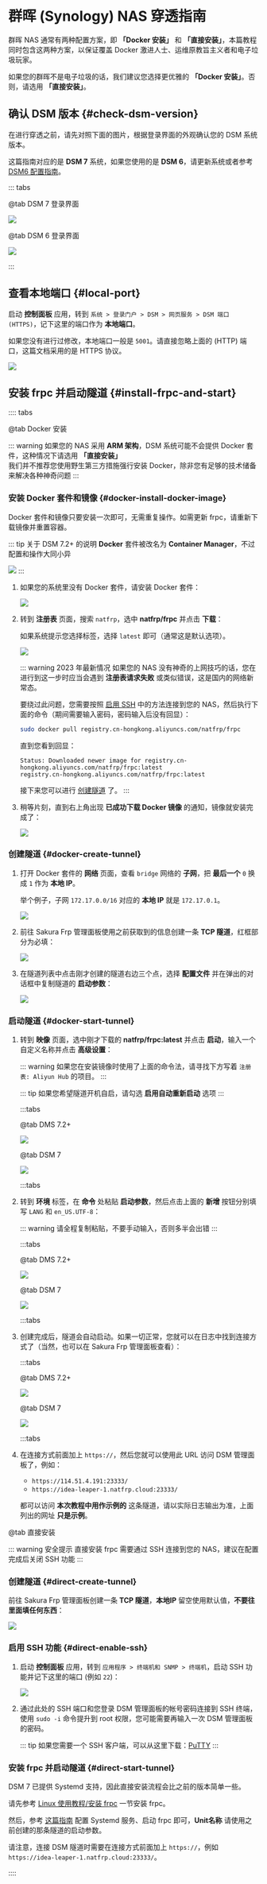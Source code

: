 # 群晖 (Synology) NAS 穿透指南

群晖 NAS 通常有两种配置方案，即 **「Docker 安装」** 和 **「直接安装」**，本篇教程同时包含这两种方案，以保证覆盖 Docker 激进人士、运维原教旨主义者和电子垃圾玩家。

如果您的群晖不是电子垃圾的话，我们建议您选择更优雅的 **「Docker 安装」**。否则，请选用 **「直接安装」**。

## 确认 DSM 版本 {#check-dsm-version}

在进行穿透之前，请先对照下面的图片，根据登录界面的外观确认您的 DSM 系统版本。

这篇指南对应的是 **DSM 7** 系统，如果您使用的是 **DSM 6**，请更新系统或者参考 [DSM6 配置指南](/app/synology-dsm6.md)。

::: tabs

@tab DSM 7 登录界面

![](./_images/dsm7-login.png)

@tab DSM 6 登录界面

![](./_images/dsm6-login.png)

:::

## 查看本地端口 {#local-port}

启动 **控制面板** 应用，转到 `系统 > 登录门户 > DSM > 网页服务 > DSM 端口 (HTTPS)`，记下这里的端口作为 **本地端口**。

如果您没有进行过修改，本地端口一般是 `5001`。请直接忽略上面的 (HTTP) 端口，这篇文档采用的是 HTTPS 协议。

![](./_images/dsm7-prepare-portal.png)

## 安装 frpc 并启动隧道 {#install-frpc-and-start}

:::: tabs

@tab Docker 安装

::: warning
如果您的 NAS 采用 **ARM 架构**，DSM 系统可能不会提供 Docker 套件，这种情况下请选用 **「直接安装」**  
我们并不推荐您使用野生第三方措施强行安装 Docker，除非您有足够的技术储备来解决各种神奇问题
:::

### 安装 Docker 套件和镜像 {#docker-install-docker-image}

Docker 套件和镜像只要安装一次即可，无需重复操作。如需更新 frpc，请重新下载镜像并重置容器。

::: tip 关于 DSM 7.2+ 的说明
**Docker** 套件被改名为 **Container Manager**，不过配置和操作大同小异  

![](./_images/dsm7.2-container-manager.png)
:::

1. 如果您的系统里没有 Docker 套件，请安装 Docker 套件：

   ![](./_images/dsm7-docker-install.png)

1. 转到 **注册表** 页面，搜索 `natfrp`，选中 **natfrp/frpc** 并点击 **下载**：

   如果系统提示您选择标签，选择 `latest` 即可（通常这是默认选项）。

   ![](./_images/dsm7-docker-pull.png)

   ::: warning 2023 年最新情况
   如果您的 NAS 没有神奇的上网技巧的话，您在进行到这一步时应当会遇到 **注册表请求失败** 或类似错误，这是国内的网络新常态。

   要绕过此问题，您需要按照 [启用 SSH](#direct-enable-ssh) 中的方法连接到您的 NAS，然后执行下面的命令（期间需要输入密码，密码输入后没有回显）：

   ```bash
   sudo docker pull registry.cn-hongkong.aliyuncs.com/natfrp/frpc
   ```

   直到您看到回显：

   ```text
   Status: Downloaded newer image for registry.cn-hongkong.aliyuncs.com/natfrp/frpc:latest
   registry.cn-hongkong.aliyuncs.com/natfrp/frpc:latest
   ```

   接下来您可以进行 [创建隧道](#docker-create-tunnel) 了。
   :::

1. 稍等片刻，直到右上角出现 **已成功下载 Docker 镜像** 的通知，镜像就安装完成了：

   ![](./_images/dsm7-docker-pull-complete.png)

### 创建隧道 {#docker-create-tunnel}

1. 打开 Docker 套件的 **网络** 页面，查看 `bridge` 网络的 **子网**，把 **最后一个** `0` 换成 `1` 作为 **本地 IP**。

   举个例子，子网 `172.17.0.0/16` 对应的 **本地 IP** 就是 `172.17.0.1`。

   ![](./_images/dsm7-docker-local-ip.png)

1. 前往 Sakura Frp 管理面板使用之前获取到的信息创建一条 **TCP 隧道**，红框部分为必填：

   ![](./_images/dsm-docker-create-tunnel.png)

1. 在隧道列表中点击刚才创建的隧道右边三个点，选择 **配置文件** 并在弹出的对话框中复制隧道的 **启动参数**：

   ![](./_images/dsm-launch-args.png)

### 启动隧道 {#docker-start-tunnel}

1. 转到 **映像** 页面，选中刚才下载的 **natfrp/frpc:latest** 并点击 **启动**，输入一个自定义名称并点击 **高级设置**：

   ::: warning
   如果您在安装镜像时使用了上面的命令法，请寻找下方写着 `注册表: Aliyun Hub` 的项目。
   :::

   ::: tip
   如果您希望隧道开机自启，请勾选 **启用自动重新启动** 选项
   :::

   :::tabs

   @tab DMS 7.2+

   ![](./_images/dsm7.2-docker-create-1.png)

   @tab DSM 7

   ![](./_images/dsm7-docker-create-1.png)

   :::tabs

1. 转到 **环境** 标签，在 **命令** 处粘贴 **启动参数**，然后点击上面的 **新增** 按钮分别填写 `LANG` 和 `en_US.UTF-8`：

   ::: warning
   请全程复制粘贴，不要手动输入，否则多半会出错
   :::

   :::tabs

   @tab DMS 7.2+

   ![](./_images/dsm7.2-docker-create-2.png)

   @tab DSM 7

   ![](./_images/dsm7-docker-create-2.png)

   :::tabs

1. 创建完成后，隧道会自动启动。如果一切正常，您就可以在日志中找到连接方式了（当然，也可以在 Sakura Frp 管理面板查看）：

   :::tabs

   @tab DMS 7.2+

   ![](./_images/dsm7.2-docker-started.png)

   @tab DSM 7

   ![](./_images/dsm7-docker-started.png)

   :::tabs

1. 在连接方式前面加上 `https://`，然后您就可以使用此 URL 访问 DSM 管理面板了，例如：

   - `https://114.51.4.191:23333/`
   - `https://idea-leaper-1.natfrp.cloud:23333/`

   都可以访问 **本次教程中用作示例的** 这条隧道，请以实际日志输出为准，上面列出的网址 **只是示例**。

@tab 直接安装

::: warning 安全提示
直接安装 frpc 需要通过 SSH 连接到您的 NAS，建议在配置完成后关闭 SSH 功能
:::

### 创建隧道 {#direct-create-tunnel}

前往 Sakura Frp 管理面板创建一条 **TCP 隧道**，**本地IP** 留空使用默认值，**不要往里面填任何东西**：

![](./_images/dsm-direct-create-tunnel.png)

### 启用 SSH 功能 {#direct-enable-ssh}

1. 启动 **控制面板** 应用，转到 `应用程序 > 终端机和 SNMP > 终端机`，启动 SSH 功能并记下这里的端口 (例如 `22`)：

   ![](./_images/dsm7-prepare-ssh.png)

1. 通过此处的 SSH 端口和您登录 DSM 管理面板的帐号密码连接到 SSH 终端，使用 `sudo -i` 命令提升到 root 权限，您可能需要再输入一次 DSM 管理面板的密码。

   ::: tip
   如果您需要一个 SSH 客户端，可以从这里下载：[PuTTY](https://www.chiark.greenend.org.uk/~sgtatham/putty/latest.html)
   :::

### 安装 frpc 并启动隧道 {#direct-start-tunnel}

DSM 7 已提供 Systemd 支持，因此直接安装流程会比之前的版本简单一些。

请先参考 [Linux 使用教程/安装 frpc](/frpc/usage.md#linux-install-frpc) 一节安装 frpc。

然后，参考 [这篇指南](/frpc/service/systemd.md) 配置 Systemd 服务、启动 frpc 即可，**Unit名称** 请使用之前创建的那条隧道的启动参数。

请注意，连接 DSM 隧道时需要在连接方式前面加上 `https://`，例如 `https://idea-leaper-1.natfrp.cloud:23333/`。

::::
